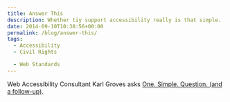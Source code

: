 ```yaml
---
title: Answer This
description: Whether tiy support accessibility really is that simple.
date: 2014-09-10T10:30:56+00:00
permalink: /blog/answer-this/
tags:
  - Accessibility
  - Civil Rights

  - Web Standards
---
```


Web Accessibility Consultant Karl Groves asks [One. Simple. Question. (and a follow-up)](http://www.karlgroves.com/2014/09/08/one-simple-question-and-a-follow-up/).
